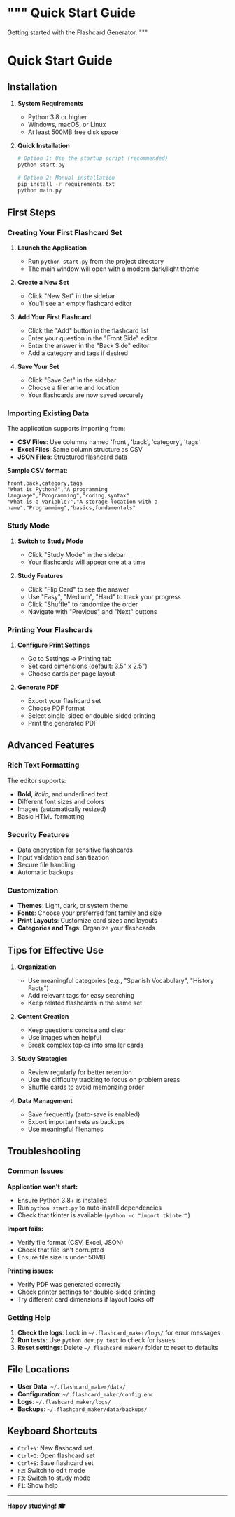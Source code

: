 """
Quick Start Guide
=================

Getting started with the Flashcard Generator.
"""

# Quick Start Guide

## Installation

1. **System Requirements**
   - Python 3.8 or higher
   - Windows, macOS, or Linux
   - At least 500MB free disk space

2. **Quick Installation**
   ```bash
   # Option 1: Use the startup script (recommended)
   python start.py
   
   # Option 2: Manual installation
   pip install -r requirements.txt
   python main.py
   ```

## First Steps

### Creating Your First Flashcard Set

1. **Launch the Application**
   - Run `python start.py` from the project directory
   - The main window will open with a modern dark/light theme

2. **Create a New Set**
   - Click "New Set" in the sidebar
   - You'll see an empty flashcard editor

3. **Add Your First Flashcard**
   - Click the "Add" button in the flashcard list
   - Enter your question in the "Front Side" editor
   - Enter the answer in the "Back Side" editor
   - Add a category and tags if desired

4. **Save Your Set**
   - Click "Save Set" in the sidebar
   - Choose a filename and location
   - Your flashcards are now saved securely

### Importing Existing Data

The application supports importing from:

- **CSV Files**: Use columns named 'front', 'back', 'category', 'tags'
- **Excel Files**: Same column structure as CSV
- **JSON Files**: Structured flashcard data

**Sample CSV format:**
```csv
front,back,category,tags
"What is Python?","A programming language","Programming","coding,syntax"
"What is a variable?","A storage location with a name","Programming","basics,fundamentals"
```

### Study Mode

1. **Switch to Study Mode**
   - Click "Study Mode" in the sidebar
   - Your flashcards will appear one at a time

2. **Study Features**
   - Click "Flip Card" to see the answer
   - Use "Easy", "Medium", "Hard" to track your progress
   - Click "Shuffle" to randomize the order
   - Navigate with "Previous" and "Next" buttons

### Printing Your Flashcards

1. **Configure Print Settings**
   - Go to Settings → Printing tab
   - Set card dimensions (default: 3.5" x 2.5")
   - Choose cards per page layout

2. **Generate PDF**
   - Export your flashcard set
   - Choose PDF format
   - Select single-sided or double-sided printing
   - Print the generated PDF

## Advanced Features

### Rich Text Formatting

The editor supports:
- **Bold**, *italic*, and underlined text
- Different font sizes and colors
- Images (automatically resized)
- Basic HTML formatting

### Security Features

- Data encryption for sensitive flashcards
- Input validation and sanitization
- Secure file handling
- Automatic backups

### Customization

- **Themes**: Light, dark, or system theme
- **Fonts**: Choose your preferred font family and size
- **Print Layouts**: Customize card sizes and layouts
- **Categories and Tags**: Organize your flashcards

## Tips for Effective Use

1. **Organization**
   - Use meaningful categories (e.g., "Spanish Vocabulary", "History Facts")
   - Add relevant tags for easy searching
   - Keep related flashcards in the same set

2. **Content Creation**
   - Keep questions concise and clear
   - Use images when helpful
   - Break complex topics into smaller cards

3. **Study Strategies**
   - Review regularly for better retention
   - Use the difficulty tracking to focus on problem areas
   - Shuffle cards to avoid memorizing order

4. **Data Management**
   - Save frequently (auto-save is enabled)
   - Export important sets as backups
   - Use meaningful filenames

## Troubleshooting

### Common Issues

**Application won't start:**
- Ensure Python 3.8+ is installed
- Run `python start.py` to auto-install dependencies
- Check that tkinter is available (`python -c "import tkinter"`)

**Import fails:**
- Verify file format (CSV, Excel, JSON)
- Check that file isn't corrupted
- Ensure file size is under 50MB

**Printing issues:**
- Verify PDF was generated correctly
- Check printer settings for double-sided printing
- Try different card dimensions if layout looks off

### Getting Help

1. **Check the logs**: Look in `~/.flashcard_maker/logs/` for error messages
2. **Run tests**: Use `python dev.py test` to check for issues
3. **Reset settings**: Delete `~/.flashcard_maker/` folder to reset to defaults

## File Locations

- **User Data**: `~/.flashcard_maker/data/`
- **Configuration**: `~/.flashcard_maker/config.enc`
- **Logs**: `~/.flashcard_maker/logs/`
- **Backups**: `~/.flashcard_maker/data/backups/`

## Keyboard Shortcuts

- `Ctrl+N`: New flashcard set
- `Ctrl+O`: Open flashcard set
- `Ctrl+S`: Save flashcard set
- `F2`: Switch to edit mode
- `F3`: Switch to study mode
- `F1`: Show help

---

**Happy studying! 🎓**